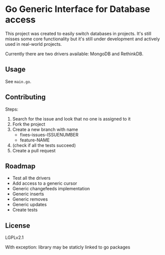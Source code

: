 Go Generic Interface for Database access
======================================

This project was created to easily switch databases in projects. It's still misses some core functionality but it's still under development and actively used in real-world projects.

Currently there are two drivers available: MongoDB and RethinkDB.

## Usage

See `main.go`.

## Contributing

Steps:

1. Search for the issue and look that no one is assigned to it
2. Fork the project
3. Create a new branch with name
    * fixes-issues-ISSUENUMBER
    * feature-NAME
3. (check if all the tests succeed)
4. Create a pull request

## Roadmap

* Test all the drivers
* Add access to a generic cursor
* Generic changefeeds implementation 
* Generic inserts
* Generic removes
* Generic updates
* Create tests

## License

LGPLv2.1

With exception: library may be staticly linked to go packages
